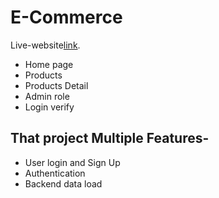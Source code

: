 
# E-Commerce
Live-website[link](https://bdfashonova.firebaseapp.com/).

- Home page
- Products
- Products Detail
- Admin role
- Login verify

## That project Multiple Features-

- User login and Sign Up 
- Authentication
- Backend data load
